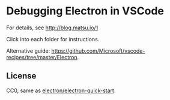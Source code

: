 # Debugging Electron in VSCode

For details, see http://blog.matsu.io/1

Click into each folder for instructions.

Alternative guide: https://github.com/Microsoft/vscode-recipes/tree/master/Electron.

## License

CC0, same as [electron/electron-quick-start](https://github.com/electron/electron-quick-start).
